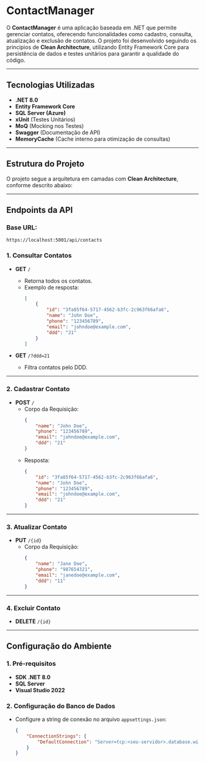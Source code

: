 # **ContactManager**

O **ContactManager** é uma aplicação baseada em .NET que permite gerenciar contatos, oferecendo funcionalidades como cadastro, consulta, atualização e exclusão de contatos. O projeto foi desenvolvido seguindo os princípios de **Clean Architecture**, utilizando Entity Framework Core para persistência de dados e testes unitários para garantir a qualidade do código.

---

## **Tecnologias Utilizadas**

- **.NET 8.0**
- **Entity Framework Core**
- **SQL Server (Azure)**
- **xUnit** (Testes Unitários)
- **MoQ** (Mocking nos Testes)
- **Swagger** (Documentação de API)
- **MemoryCache** (Cache interno para otimização de consultas)

---

## **Estrutura do Projeto**

O projeto segue a arquitetura em camadas com **Clean Architecture**, conforme descrito abaixo:



---

## **Endpoints da API**

### **Base URL:** 
`https://localhost:5001/api/contacts`

### **1. Consultar Contatos**
- **GET** `/`
  - Retorna todos os contatos.
  - Exemplo de resposta:
    ```json
    [
        {
            "id": "3fa85f64-5717-4562-b3fc-2c963f66afa6",
            "name": "John Doe",
            "phone": "123456789",
            "email": "johndoe@example.com",
            "ddd": "21"
        }
    ]
    ```

- **GET** `/?ddd=21`
  - Filtra contatos pelo DDD.

---

### **2. Cadastrar Contato**
- **POST** `/`
  - Corpo da Requisição:
    ```json
    {
        "name": "John Doe",
        "phone": "123456789",
        "email": "johndoe@example.com",
        "ddd": "21"
    }
    ```
  - Resposta:
    ```json
    {
        "id": "3fa85f64-5717-4562-b3fc-2c963f66afa6",
        "name": "John Doe",
        "phone": "123456789",
        "email": "johndoe@example.com",
        "ddd": "21"
    }
    ```

---

### **3. Atualizar Contato**
- **PUT** `/{id}`
  - Corpo da Requisição:
    ```json
    {
        "name": "Jane Doe",
        "phone": "987654321",
        "email": "janedoe@example.com",
        "ddd": "11"
    }
    ```

---

### **4. Excluir Contato**
- **DELETE** `/{id}`

---

## **Configuração do Ambiente**

### **1. Pré-requisitos**
- **SDK .NET 8.0**
- **SQL Server**
- **Visual Studio 2022**

### **2. Configuração do Banco de Dados**
- Configure a string de conexão no arquivo `appsettings.json`:
  ```json
  {
      "ConnectionStrings": {
          "DefaultConnection": "Server=tcp:<seu-servidor>.database.windows.net,1433;Database=ContactManagerDB;User ID=<usuario>;Password=<senha>;Encrypt=True;"
      }
  }




